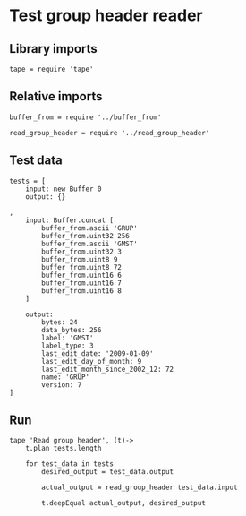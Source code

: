 # Test group header reader

## Library imports

	tape = require 'tape'


## Relative imports

	buffer_from = require '../buffer_from'

	read_group_header = require '../read_group_header'


## Test data

	tests = [
		input: new Buffer 0
		output: {}

	,
		input: Buffer.concat [
			buffer_from.ascii 'GRUP'
			buffer_from.uint32 256
			buffer_from.ascii 'GMST'
			buffer_from.uint32 3
			buffer_from.uint8 9
			buffer_from.uint8 72
			buffer_from.uint16 6
			buffer_from.uint16 7
			buffer_from.uint16 8
		]

		output:
			bytes: 24
			data_bytes: 256
			label: 'GMST'
			label_type: 3
			last_edit_date: '2009-01-09'
			last_edit_day_of_month: 9
			last_edit_month_since_2002_12: 72
			name: 'GRUP'
			version: 7
	]


## Run

	tape 'Read group header', (t)->
		t.plan tests.length

		for test_data in tests
			desired_output = test_data.output

			actual_output = read_group_header test_data.input

			t.deepEqual actual_output, desired_output
